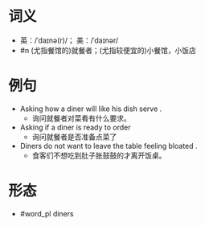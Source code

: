 # 词义
- 英：/ˈdaɪnə(r)/； 美：/ˈdaɪnər/
- #n (尤指餐馆的)就餐者；(尤指较便宜的)小餐馆，小饭店
# 例句
- Asking how a diner will like his dish serve .
	- 询问就餐者对菜肴有什么要求。
- Asking if a diner is ready to order
	- 询问就餐者是否准备点菜了
- Diners do not want to leave the table feeling bloated .
	- 食客们不想吃到肚子胀鼓鼓的才离开饭桌。
# 形态
- #word_pl diners
